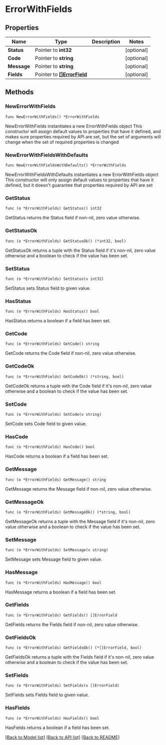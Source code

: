 # ErrorWithFields

## Properties

Name | Type | Description | Notes
------------ | ------------- | ------------- | -------------
**Status** | Pointer to **int32** |  | [optional] 
**Code** | Pointer to **string** |  | [optional] 
**Message** | Pointer to **string** |  | [optional] 
**Fields** | Pointer to [**[]ErrorField**](ErrorField.md) |  | [optional] 

## Methods

### NewErrorWithFields

`func NewErrorWithFields() *ErrorWithFields`

NewErrorWithFields instantiates a new ErrorWithFields object
This constructor will assign default values to properties that have it defined,
and makes sure properties required by API are set, but the set of arguments
will change when the set of required properties is changed

### NewErrorWithFieldsWithDefaults

`func NewErrorWithFieldsWithDefaults() *ErrorWithFields`

NewErrorWithFieldsWithDefaults instantiates a new ErrorWithFields object
This constructor will only assign default values to properties that have it defined,
but it doesn't guarantee that properties required by API are set

### GetStatus

`func (o *ErrorWithFields) GetStatus() int32`

GetStatus returns the Status field if non-nil, zero value otherwise.

### GetStatusOk

`func (o *ErrorWithFields) GetStatusOk() (*int32, bool)`

GetStatusOk returns a tuple with the Status field if it's non-nil, zero value otherwise
and a boolean to check if the value has been set.

### SetStatus

`func (o *ErrorWithFields) SetStatus(v int32)`

SetStatus sets Status field to given value.

### HasStatus

`func (o *ErrorWithFields) HasStatus() bool`

HasStatus returns a boolean if a field has been set.

### GetCode

`func (o *ErrorWithFields) GetCode() string`

GetCode returns the Code field if non-nil, zero value otherwise.

### GetCodeOk

`func (o *ErrorWithFields) GetCodeOk() (*string, bool)`

GetCodeOk returns a tuple with the Code field if it's non-nil, zero value otherwise
and a boolean to check if the value has been set.

### SetCode

`func (o *ErrorWithFields) SetCode(v string)`

SetCode sets Code field to given value.

### HasCode

`func (o *ErrorWithFields) HasCode() bool`

HasCode returns a boolean if a field has been set.

### GetMessage

`func (o *ErrorWithFields) GetMessage() string`

GetMessage returns the Message field if non-nil, zero value otherwise.

### GetMessageOk

`func (o *ErrorWithFields) GetMessageOk() (*string, bool)`

GetMessageOk returns a tuple with the Message field if it's non-nil, zero value otherwise
and a boolean to check if the value has been set.

### SetMessage

`func (o *ErrorWithFields) SetMessage(v string)`

SetMessage sets Message field to given value.

### HasMessage

`func (o *ErrorWithFields) HasMessage() bool`

HasMessage returns a boolean if a field has been set.

### GetFields

`func (o *ErrorWithFields) GetFields() []ErrorField`

GetFields returns the Fields field if non-nil, zero value otherwise.

### GetFieldsOk

`func (o *ErrorWithFields) GetFieldsOk() (*[]ErrorField, bool)`

GetFieldsOk returns a tuple with the Fields field if it's non-nil, zero value otherwise
and a boolean to check if the value has been set.

### SetFields

`func (o *ErrorWithFields) SetFields(v []ErrorField)`

SetFields sets Fields field to given value.

### HasFields

`func (o *ErrorWithFields) HasFields() bool`

HasFields returns a boolean if a field has been set.


[[Back to Model list]](../README.md#documentation-for-models) [[Back to API list]](../README.md#documentation-for-api-endpoints) [[Back to README]](../README.md)


